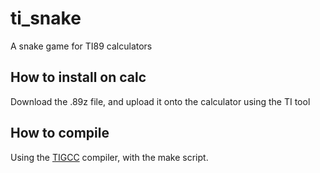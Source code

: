 # ti_snake
A snake game for TI89 calculators

## How to install on calc
Download the .89z file, and upload it onto the calculator using the TI tool

## How to compile
Using the [TIGCC](http://tigcc.ticalc.org/) compiler, with the make script.

